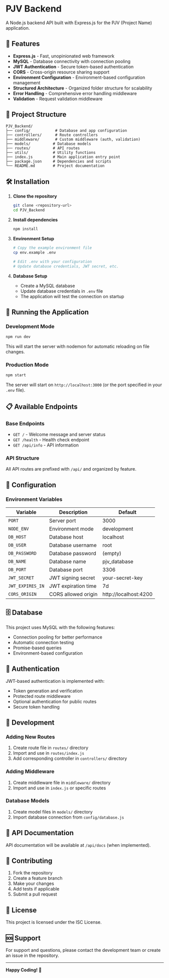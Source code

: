 # PJV Backend

A Node.js backend API built with Express.js for the PJV (Project Name) application.

## 🚀 Features

- **Express.js** - Fast, unopinionated web framework
- **MySQL** - Database connectivity with connection pooling
- **JWT Authentication** - Secure token-based authentication
- **CORS** - Cross-origin resource sharing support
- **Environment Configuration** - Environment-based configuration management
- **Structured Architecture** - Organized folder structure for scalability
- **Error Handling** - Comprehensive error handling middleware
- **Validation** - Request validation middleware

## 📁 Project Structure

```
PJV_Backend/
├── config/           # Database and app configuration
├── controllers/      # Route controllers
├── middleware/       # Custom middleware (auth, validation)
├── models/          # Database models
├── routes/          # API routes
├── utils/           # Utility functions
├── index.js         # Main application entry point
├── package.json     # Dependencies and scripts
└── README.md        # Project documentation
```

## 🛠️ Installation

1. **Clone the repository**
   ```bash
   git clone <repository-url>
   cd PJV_Backend
   ```

2. **Install dependencies**
   ```bash
   npm install
   ```

3. **Environment Setup**
   ```bash
   # Copy the example environment file
   cp env.example .env
   
   # Edit .env with your configuration
   # Update database credentials, JWT secret, etc.
   ```

4. **Database Setup**
   - Create a MySQL database
   - Update database credentials in `.env` file
   - The application will test the connection on startup

## 🚀 Running the Application

### Development Mode
```bash
npm run dev
```
This will start the server with nodemon for automatic reloading on file changes.

### Production Mode
```bash
npm start
```

The server will start on `http://localhost:3000` (or the port specified in your `.env` file).

## 📋 Available Endpoints

### Base Endpoints
- `GET /` - Welcome message and server status
- `GET /health` - Health check endpoint
- `GET /api/info` - API information

### API Structure
All API routes are prefixed with `/api/` and organized by feature.

## 🔧 Configuration

### Environment Variables

| Variable | Description | Default |
|----------|-------------|---------|
| `PORT` | Server port | 3000 |
| `NODE_ENV` | Environment mode | development |
| `DB_HOST` | Database host | localhost |
| `DB_USER` | Database username | root |
| `DB_PASSWORD` | Database password | (empty) |
| `DB_NAME` | Database name | pjv_database |
| `DB_PORT` | Database port | 3306 |
| `JWT_SECRET` | JWT signing secret | your-secret-key |
| `JWT_EXPIRES_IN` | JWT expiration time | 7d |
| `CORS_ORIGIN` | CORS allowed origin | http://localhost:4200 |

## 🗄️ Database

This project uses MySQL with the following features:
- Connection pooling for better performance
- Automatic connection testing
- Promise-based queries
- Environment-based configuration

## 🔐 Authentication

JWT-based authentication is implemented with:
- Token generation and verification
- Protected route middleware
- Optional authentication for public routes
- Secure token handling

## 🧪 Development

### Adding New Routes
1. Create route file in `routes/` directory
2. Import and use in `routes/index.js`
3. Add corresponding controller in `controllers/` directory

### Adding Middleware
1. Create middleware file in `middleware/` directory
2. Import and use in `index.js` or specific routes

### Database Models
1. Create model files in `models/` directory
2. Import database connection from `config/database.js`

## 📝 API Documentation

API documentation will be available at `/api/docs` (when implemented).

## 🤝 Contributing

1. Fork the repository
2. Create a feature branch
3. Make your changes
4. Add tests if applicable
5. Submit a pull request

## 📄 License

This project is licensed under the ISC License.

## 🆘 Support

For support and questions, please contact the development team or create an issue in the repository.

---

**Happy Coding! 🎉**


